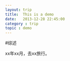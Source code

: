 ```yaml
---
layout: trip
title:  This is a demo
date:   2013-12-28 22:45:00
category : trip
topic : demo
---
```


#综述

xx年xx月，去xx旅行。


